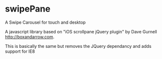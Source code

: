 swipePane
=========

A Swipe Carousel for touch and desktop

A javascript library based on "iOS scrollpane jQuery plugin"  by Dave Gurnell http://boxandarrow.com.

This is basically the same but removes the JQuery dependancy and adds support for IE8
